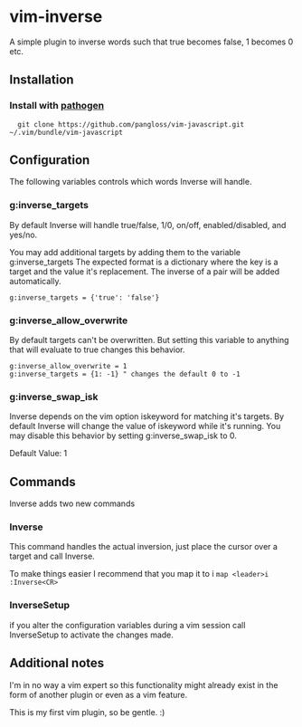 # vim-inverse

A simple plugin to inverse words such that true becomes false, 1 becomes 0 etc.

## Installation

### Install with [pathogen](https://github.com/tpope/vim-pathogen)

      git clone https://github.com/pangloss/vim-javascript.git ~/.vim/bundle/vim-javascript

## Configuration

The following variables controls which words Inverse will handle.

### g:inverse_targets

By default Inverse will handle
true/false, 1/0, on/off, enabled/disabled, and yes/no.

You may add additional targets by adding them to the variable g:inverse_targets
The expected format is a dictionary where the key is a target and the value it's
replacement. The inverse of a pair will be added automatically.

    g:inverse_targets = {'true': 'false'}

### g:inverse_allow_overwrite

By default targets can't be overwritten. But setting this variable to anything
that will evaluate to true changes this behavior.

    g:inverse_allow_overwrite = 1
    g:inverse_targets = {1: -1} " changes the default 0 to -1

### g:inverse_swap_isk

Inverse depends on the vim option iskeyword for matching it's targets.
By default Inverse will change the value of iskeyword while it's running.
You may disable this behavior by setting g:inverse_swap_isk to 0.

Default Value: 1

## Commands

Inverse adds two new commands

### Inverse

This command handles the actual inversion,
just place the cursor over a target and call Inverse.

To make things easier I recommend that you map it to <leader>i
`map <leader>i :Inverse<CR>`

### InverseSetup

if you alter the configuration variables during a vim session
call InverseSetup to activate the changes made.

## Additional notes

I'm in no way a vim expert so this functionality might already exist in the
form of another plugin or even as a vim feature.

This is my first vim plugin, so be gentle. :)
